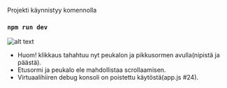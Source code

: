 
Projekti käynnistyy komennolla
### `npm run dev`
![alt text](https://i.imgur.com/yhSbAUU.png)

- Huom! klikkaus tahahtuu nyt peukalon ja pikkusormen avulla(nipistä ja päästä).
- Etusormi ja peukalo ele mahdollistaa scrollaamisen.
- Virtuaalihiiren debug konsoli on poistettu käytöstä(app.js #24).

